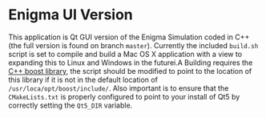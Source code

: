 # Enigma UI Version

This application is Qt GUI version of the Enigma Simulation coded in C++ (the full version is found on branch `master`). Currently the included `build.sh` script is set to compile and build a Mac OS X application with a view to expanding this to Linux and Windows in the futurei.A
Building requires the [C++ boost library](https://www.boost.org/), the script should be modified to point to the location of this library if it is not in the default location of `/usr/loca/opt/boost/include/`. Also important is to ensure that the `CMakeLists.txt` is properly configured to point to your install of Qt5 by correctly setting the `Qt5_DIR` variable.
